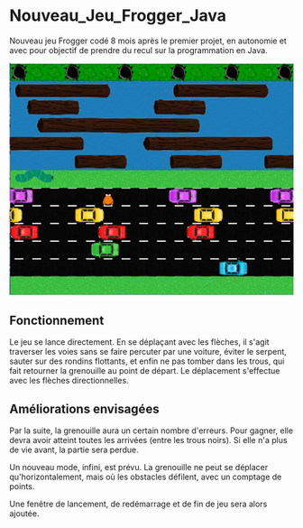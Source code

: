 # Nouveau_Jeu_Frogger_Java

Nouveau jeu Frogger codé 8 mois après le premier projet, en autonomie et avec pour objectif de prendre du recul sur la programmation en Java. 

<img src="https://github.com/Elodaye/Nouveau_Jeu_Frogger_Java/blob/master/ImageFrogger.png" alt="Alt text" title="Jeu de Frogger">

## Fonctionnement 

Le jeu se lance directement. En se déplaçant avec les flèches, il s'agit traverser les voies sans se faire percuter par une voiture, éviter le serpent, sauter sur des rondins flottants, et enfin ne pas tomber dans les trous, qui fait retourner la grenouille au point de départ. 
Le déplacement s'effectue avec les flèches directionnelles. 


## Améliorations envisagées

Par la suite, la grenouille aura un certain nombre d'erreurs. Pour gagner, elle devra avoir atteint toutes les arrivées (entre les trous noirs). Si elle n'a plus de vie avant, la partie sera perdue. 




Un nouveau mode, infini, est prévu. 
La grenouille ne peut se déplacer qu'horizontalement, mais où les obstacles défilent, avec un comptage de points. 

Une fenêtre de lancement, de redémarrage et de fin de jeu sera alors ajoutée. 

